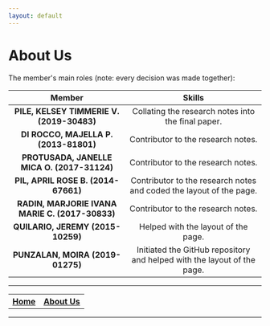 ```yaml
---
layout: default
---
```


# About Us

The member's main roles (note: every decision was made together):

| Member                                          | Skills |
|:---:|:---:|
| **PILE, KELSEY TIMMERIE V. (2019-30483)**       | Collating the research notes into the final paper. |
| **DI ROCCO, MAJELLA P. (2013-81801)**           | Contributor to the research notes. |
| **PROTUSADA, JANELLE MICA O. (2017-31124)**     | Contributor to the research notes. |
| **PIL, APRIL ROSE B. (2014-67661)**             | Contributor to the research notes and coded the layout of the page. |
| **RADIN, MARJORIE IVANA MARIE C. (2017-30833)** | Contributor to the research notes. |
| **QUILARIO, JEREMY (2015-10259)**               | Helped with the layout of the page.  |
| **PUNZALAN, MOIRA (2019-01275)**                | Initiated the GitHub repository and helped with the layout of the page. |

***
<p style="text-align:center">
 <table>
  <tr>
   <th><a href="index">Home</a></th>
   <th><a href="about">About Us</a></th>
  </tr>
 </table>
</p>

***
